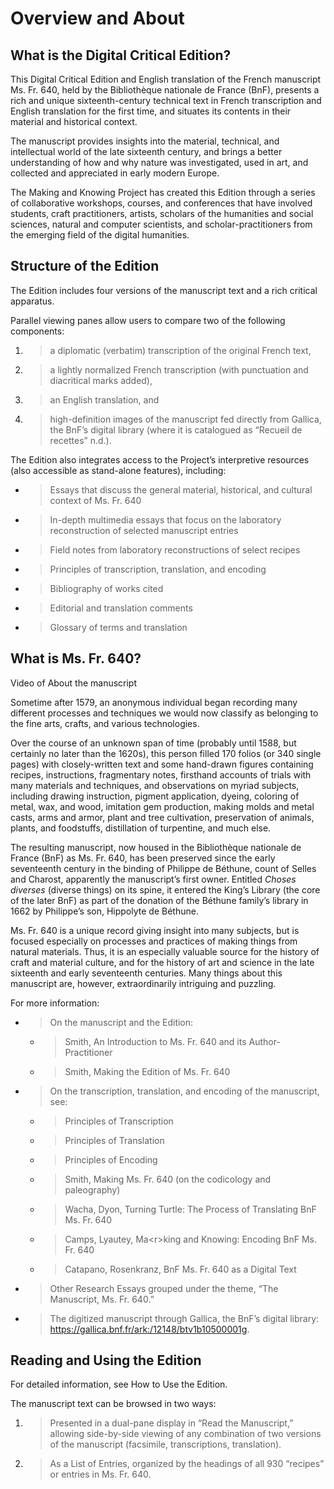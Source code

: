 # Overview and About

## What is the Digital Critical Edition?

This Digital Critical Edition and English translation of the French
manuscript Ms. Fr. 640, held by the Bibliothèque nationale de France
(BnF), presents a rich and unique sixteenth-century technical text in
French transcription and English translation for the first time, and
situates its contents in their material and historical context.

The manuscript provides insights into the material, technical, and
intellectual world of the late sixteenth century, and brings a better
understanding of how and why nature was investigated, used in art, and
collected and appreciated in early modern Europe.

The Making and Knowing Project has created this Edition through a series
of collaborative workshops, courses, and conferences that have involved
students, craft practitioners, artists, scholars of the humanities and
social sciences, natural and computer scientists, and
scholar-practitioners from the emerging field of the digital humanities.

## Structure of the Edition

The Edition includes four versions of the manuscript text and a rich
critical apparatus.

Parallel viewing panes allow users to compare two of the following
components:

1.  > a diplomatic (verbatim) transcription of the original French text,

2.  > a lightly normalized French transcription (with punctuation and
    > diacritical marks added),

3.  > an English translation, and

4.  > high-definition images of the manuscript fed directly from
    > Gallica, the BnF’s digital library (where it is catalogued as
    > “Recueil de recettes” n.d.).

The Edition also integrates access to the Project’s interpretive
resources (also accessible as stand-alone features), including:

  - > Essays that discuss the general material, historical, and cultural
    > context of Ms. Fr. 640

  - > In-depth multimedia essays that focus on the laboratory
    > reconstruction of selected manuscript entries

  - > Field notes from laboratory reconstructions of select recipes

  - > Principles of transcription, translation, and encoding

  - > Bibliography of works cited

  - > Editorial and translation comments

  - > Glossary of terms and translation

## What is Ms. Fr. 640?

Video of About the manuscript

Sometime after 1579, an anonymous individual began recording many
different processes and techniques we would now classify as belonging to
the fine arts, crafts, and various technologies.

Over the course of an unknown span of time (probably until 1588, but
certainly no later than the 1620s), this person filled 170 folios (or
340 single pages) with closely-written text and some hand-drawn figures
containing recipes, instructions, fragmentary notes, firsthand accounts
of trials with many materials and techniques, and observations on myriad
subjects, including drawing instruction, pigment application, dyeing,
coloring of metal, wax, and wood, imitation gem production, making molds
and metal casts, arms and armor, plant and tree cultivation,
preservation of animals, plants, and foodstuffs, distillation of
turpentine, and much else.

The resulting manuscript, now housed in the Bibliothèque nationale de
France (BnF) as Ms. Fr. 640, has been preserved since the early
seventeenth century in the binding of Philippe de Béthune, count of
Selles and Charost, apparently the manuscript’s first owner. Entitled
*Choses diverses* (diverse things) on its spine, it entered the King’s
Library (the core of the later BnF) as part of the donation of the
Béthune family’s library in 1662 by Philippe’s son, Hippolyte de
Béthune.

Ms. Fr. 640 is a unique record giving insight into many subjects, but is
focused especially on processes and practices of making things from
natural materials. Thus, it is an especially valuable source for the
history of craft and material culture, and for the history of art and
science in the late sixteenth and early seventeenth centuries. Many
things about this manuscript are, however, extraordinarily intriguing
and puzzling.

For more information:

  - > On the manuscript and the Edition:
    
      - > Smith, An Introduction to Ms. Fr. 640 and its
        > Author-Practitioner
    
      - > Smith, Making the Edition of Ms. Fr. 640

  - > On the transcription, translation, and encoding of the manuscript,
    > see:
    
      - > Principles of Transcription
    
      - > Principles of Translation
    
      - > Principles of Encoding
    
      - > Smith, Making Ms. Fr. 640 (on the codicology and paleography)
    
      - > Wacha, Dyon, Turning Turtle: The Process of Translating BnF
        > Ms. Fr. 640
    
      - > Camps, Lyautey, Ma\<r\>king and Knowing: Encoding BnF Ms. Fr.
        > 640
    
      - > Catapano, Rosenkranz, BnF Ms. Fr. 640 as a Digital Text

  - > Other Research Essays grouped under the theme, “The Manuscript,
    > Ms. Fr. 640.”

  - > The digitized manuscript through Gallica, the BnF’s digital
    > library: <https://gallica.bnf.fr/ark:/12148/btv1b10500001g>.

## Reading and Using the Edition

For detailed information, see How to Use the Edition.

The manuscript text can be browsed in two ways:

1.  > Presented in a dual-pane display in “Read the Manuscript,”
    > allowing side-by-side viewing of any combination of two versions
    > of the manuscript (facsimile, transcriptions, translation).

2.  > As a List of Entries, organized by the headings of all 930
    > “recipes” or entries in Ms. Fr. 640.
